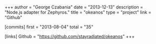 +++
author = "George Czabania"
date = "2013-12-13"
description = "Node.js adapter for Zephyros."
title = "okeanos"
type = "project"
link = "Github"

[commits]
  first = "2013-08-04"
  total = "35"

[links]
  Github = "https://github.com/stayradiated/okeanos"
+++

